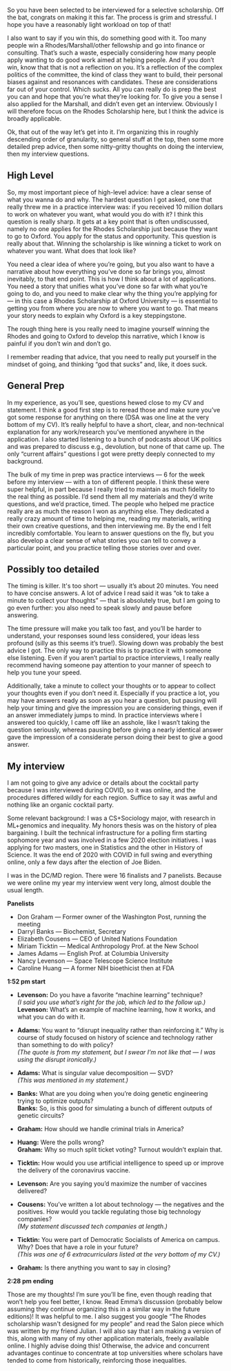 

So you have been selected to be interviewed for a selective scholarship. Off the bat, congrats on making it this far. The process is grim and stressful. I hope you have a reasonably light workload on top of that!

I also want to say if you win this, do something good with it. Too many people win a Rhodes/Marshall/other fellowship and go into finance or consulting. That’s such a waste, especially considering how many people apply wanting to do good work aimed at helping people. And if you don’t win, know that that is not a reflection on you. It’s a reflection of the complex politics of the committee, the kind of class they want to build, their personal biases against and resonances with candidates. These are considerations far out of your control. Which sucks. All you can really do is prep the best you can and hope that you’re what they’re looking for. To give you a sense I also applied for the Marshall, and didn’t even get an interview. Obviously I will therefore focus on the Rhodes Scholarship here, but I think the advice is broadly applicable.

Ok, that out of the way let’s get into it. I’m organizing this in roughly descending order of granularity, so general stuff at the top, then some more detailed prep advice, then some nitty-gritty thoughts on doing the interview, then my interview questions.

## High Level

So, my most important piece of high-level advice: have a clear sense of what you wanna do and why. The hardest question I got asked, one that really threw me in a practice interview was: if you received 10 million dollars to work on whatever you want, what would you do with it? I think this question is really sharp. It gets at a key point that is often undiscussed, namely no one applies for the Rhodes Scholarship just because they want to go to Oxford. You apply for the status and opportunity. This question is really about that. Winning the scholarship is like winning a ticket to work on whatever you want. What does that look like?

You need a clear idea of where you’re going, but you also want to have a narrative about how everything you’ve done so far brings you, almost inevitably, to that end point. This is how I think about a lot of applications. You need a story that unifies what you’ve done so far with what you’re going to do, and you need to make clear why the thing you’re applying for — in this case a Rhodes Scholarship at Oxford University — is essential to getting you from where you are now to where you want to go. That means your story needs to explain why Oxford is a key steppingstone.

The rough thing here is you really need to imagine yourself winning the Rhodes and going to Oxford to develop this narrative, which I know is painful if you don’t win and don’t go.

I remember reading that advice, that you need to really put yourself in the mindset of going, and thinking “god that sucks” and, like, it does suck.

## General Prep

In my experience, as you’ll see, questions hewed close to my CV and statement. I think a good first step is to reread those and make sure you’ve got some response for anything on there (DSA was one line at the very bottom of my CV). It’s really helpful to have a short, clear, and non-technical explanation for any work/research you’ve mentioned anywhere in the application. I also started listening to a bunch of podcasts about UK politics and was prepared to discuss e.g., devolution, but none of that came up. The only “current affairs” questions I got were pretty deeply connected to my background.

The bulk of my time in prep was practice interviews — 6 for the week before my interview — with a ton of different people. I think these were super helpful, in part because I really tried to maintain as much fidelity to the real thing as possible. I’d send them all my materials and they’d write questions, and we’d practice, timed. The people who helped me practice really are as much the reason I won as anything else. They dedicated a really crazy amount of time to helping me, reading my materials, writing their own creative questions, and then interviewing me. By the end I felt incredibly comfortable. You learn to answer questions on the fly, but you also develop a clear sense of what stories you can tell to convey a particular point, and you practice telling those stories over and over.

## Possibly too detailed

The timing is killer. It's too short — usually it’s about 20 minutes. You need to have concise answers. A lot of advice I read said it was “ok to take a minute to collect your thoughts” — that is absolutely true, but I am going to go even further: you also need to speak slowly and pause before answering.

The time pressure will make you talk too fast, and you’ll be harder to understand, your responses sound less considered, your ideas less profound (silly as this seems it’s true!). Slowing down was probably the best advice I got. The only way to practice this is to practice it with someone else listening. Even if you aren’t partial to practice interviews, I really really recommend having someone pay attention to your manner of speech to help you tune your speed.

Additionally, take a minute to collect your thoughts or to appear to collect your thoughts even if you don’t need it. Especially if you practice a lot, you may have answers ready as soon as you hear a question, but pausing will help your timing and give the impression you are considering things, even if an answer immediately jumps to mind. In practice interviews where I answered too quickly, I came off like an asshole, like I wasn’t taking the question seriously, whereas pausing before giving a nearly identical answer gave the impression of a considerate person doing their best to give a good answer.

## My interview

I am not going to give any advice or details about the cocktail party because I was interviewed during COVID, so it was online, and the procedures differed wildly for each region. Suffice to say it was awful and nothing like an organic cocktail party.

Some relevant background: I was a CS+Sociology major, with research in ML+genomics and inequality. My honors thesis was on the history of plea bargaining. I built the technical infrastructure for a polling firm starting sophomore year and was involved in a few 2020 election initiatives. I was applying for two masters, one in Statistics and the other in History of Science. It was the end of 2020 with COVID in full swing and everything online, only a few days after the election of Joe Biden.

I was in the DC/MD region. There were 16 finalists and 7 panelists. Because we were online my year my interview went very long, almost double the usual length.

**Panelists**

- Don Graham — Former owner of the Washington Post, running the meeting  
- Darryl Banks — Biochemist, Secretary  
- Elizabeth Cousens — CEO of United Nations Foundation  
- Miriam Ticktin — Medical Anthropology Prof. at the New School  
- James Adams — English Prof. at Columbia University  
- Nancy Levenson — Space Telescope Science Institute  
- Caroline Huang — A former NIH bioethicist then at FDA

**1:52 pm start**

- **Levenson:** Do you have a favorite “machine learning” technique?  
  *(I said you use what’s right for the job, which led to the follow up.)*  
  **Levenson:** What’s an example of machine learning, how it works, and what you can do with it.

- **Adams:** You want to “disrupt inequality rather than reinforcing it.” Why is course of study focused on history of science and technology rather than something to do with policy?  
  *(The quote is from my statement, but I swear I’m not like that — I was using the disrupt ironically.)*

- **Adams:** What is singular value decomposition — SVD?  
  *(This was mentioned in my statement.)*

- **Banks:** What are you doing when you’re doing genetic engineering trying to optimize outputs?  
  **Banks:** So, is this good for simulating a bunch of different outputs of genetic circuits?

- **Graham:** How should we handle criminal trials in America?

- **Huang:** Were the polls wrong?  
  **Graham:** Why so much split ticket voting? Turnout wouldn’t explain that.

- **Ticktin:** How would you use artificial intelligence to speed up or improve the delivery of the coronavirus vaccine.

- **Levenson:** Are you saying you’d maximize the number of vaccines delivered?

- **Cousens:** You’ve written a lot about technology — the negatives and the positives. How would you tackle regulating those big technology companies?  
  *(My statement discussed tech companies at length.)*

- **Ticktin:** You were part of Democratic Socialists of America on campus. Why? Does that have a role in your future?  
  *(This was one of 6 extracurriculars listed at the very bottom of my CV.)*

- **Graham:** Is there anything you want to say in closing?

**2:28 pm ending**

Those are my thoughts! I’m sure you’ll be fine, even though reading that won’t help you feel better, I know. Read Emma’s discussion (probably below assuming they continue organizing this in a similar way in the future editions)! It was helpful to me. I also suggest you google “The Rhodes scholarship wasn't designed for my people” and read the Salon piece which was written by my friend Julian. I will also say that I am making a version of this, along with many of my other application materials, freely available online. I highly advise doing this! Otherwise, the advice and concurrent advantages continue to concentrate at top universities where scholars have tended to come from historically, reinforcing those inequalities.
